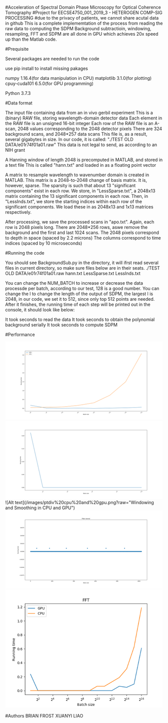 #Acceleration of Spectral Domain Phase Microscopy for Optical Coherence Tomography
#Project for EECSE4750_001_2019_3 - HETEROGEN COMP-SIG PROCESSING
#due to the privacy of patients, we cannot share acutal data in github
This is a complete implememtation of the process from reading the raw data to computing the SDPM
Background subtractioin, windowing, resampling, FFT and SDPM are all done in GPU which achieves 20x speed up than the Matlab code.


#Prequisite

Several packages are needed to run the code

use pip install <package name> to install missing pakages

numpy 1.16.4(for data manipulation in CPU)
matplotlib 3.1.0(for plotting)
cpuy-cuda101 6.5.0(for GPU programming)

Python 3.7.3


#Data format

The input file containing data from an in vivo gerbil experiment
This is a (binary) RAW file, storing wavelength-domain detector data
Each element in the RAW file is an unsigned 16-bit integer
Each row of the RAW file is an A-scan, 2048 values corresponding to the 2048 detector pixels
There are 324 background scans, and 2048*257 data scans
This file is, as a result, several gigabytes in size. In our code, it is called:
"./TEST OLD DATA/e01r74f01a01.raw"
This data is not legal to send, as according to an NIH grant

A Hanning window of length 2048 is precomputed in MATLAB, and stored in a text file
This is called "hann.txt" and loaded in as a floating point vector

A matrix to resample wavelength to wavenumber domain is created in MATLAB. 
This matrix is a 2048-to-2048 change of basis matrix. It is, however, sparse.
The sparsity is such that about 13 "significant components" exist in each row.
We store, in "LessSparse.txt", a 2048x13 matrix containing the 13 significant components in each row.
Then, in "LessInds.txt", we store the starting indices within each row of the significant components.
We load these in as 2048x13 and 1x13 matrices respectively.

After processing, we save the processed scans in "apo.txt". Again, each row is 2048 pixels long.
There are 2048*256 rows, aswe remove the background and the first and last 1024 scans.
The 2048 pixels correspond to depth in space (spaced by 2.2 microns)
The columns correspond to time indices (spaced by 10 microseconds)


#Running the code

You should see BackgroundSub.py in the directory, it will ifrst read several files in current directory, so make sure files below are in their seats.
./TEST OLD DATA/e01r74f01a01.raw
hann.txt
LessSparse.txt
LessInds.txt

You can change the NUM_BATCH to increase or decrease the data processde per batch, according to our test, 128 is a good number.
You can change the l to change the length of the output of SDPM, the largest l is 2048, in our code, we set it to 512, since only top 512 points are needed.
After it finishes, the running time of each step will be printed out in the console, it should look like below:

It took <the time> seconds to read the data
It took <the time> seconds to obtain the polynomial background serially
It took <the time> seconds to compute SDPM
 
#Performance

![Alt text](/images/bgsub_rsp%20cpu%20and%20gpu.png?raw=true "Background Subtraction and Resampling in CPU and GPU")
![Alt text](/images/bgsub_rsp%20different%20block%20size.png?raw=true "Background Subtraction in different block size")
![Alt text](/images/ptdiv%20cpu%20and%20gpu.png?raw="Windowing and Smoothing in CPU and GPU")
![Alt text](/images/ptdiv%20with%20different%20block%20size.png?raw=true "Windowing and Smoothing in different block size")
![Alt text](/images/fft.png?raw=true "FFT")


#Authors
BRIAN FROST
XUANYI LIAO


